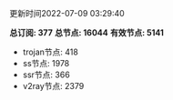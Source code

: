 更新时间2022-07-09 03:29:40

**总订阅: 377**
**总节点: 16044**
**有效节点: 5141**
- trojan节点: 418
- ss节点: 1978
- ssr节点: 366
- v2ray节点: 2379
